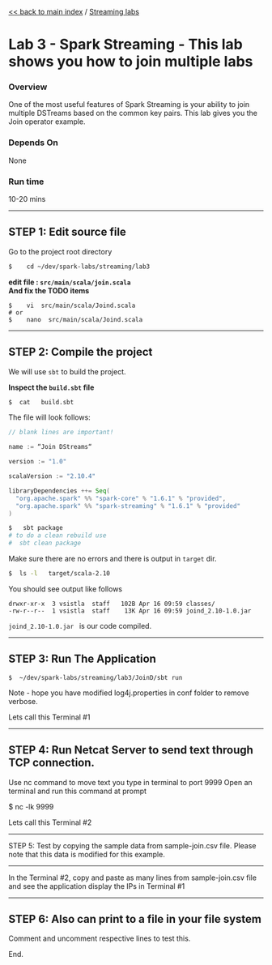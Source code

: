 [<< back to main index](../README.md) / [Streaming labs](./README.md)

Lab 3 - Spark Streaming - This lab shows you how to join multiple labs  
==================================

### Overview
One of the most useful features of Spark Streaming is your ability to join multiple DSTreams based on the common key pairs. 
This lab gives you the Join operator example. 

### Depends On 
None

### Run time
10-20 mins


---------------------
STEP 1: Edit source file
---------------------
Go to the project root directory
```bash
$    cd ~/dev/spark-labs/streaming/lab3
```

**edit file : `src/main/scala/join.scala`**  
**And fix the TODO items**

```
$    vi  src/main/scala/Joind.scala
# or 
$    nano  src/main/scala/Joind.scala
```


--------------------------
STEP 2: Compile the project
--------------------------
We will use `sbt` to build the project.  

**Inspect the `build.sbt` file**
```bash
$  cat   build.sbt
```

The file will look follows:
```scala
// blank lines are important!

name := “Join DStreams“

version := "1.0"

scalaVersion := "2.10.4"

libraryDependencies ++= Seq(
  "org.apache.spark" %% "spark-core" % "1.6.1" % "provided",
  "org.apache.spark" %% "spark-streaming" % "1.6.1" % "provided"
)

```

```bash
$   sbt package
# to do a clean rebuild use
#  sbt clean package
```

Make sure there are no errors and there is output in `target` dir.
```bash
$  ls -l   target/scala-2.10
```
You should see output like follows
```
drwxr-xr-x  3 vsistla  staff   102B Apr 16 09:59 classes/
-rw-r--r--  1 vsistla  staff    13K Apr 16 09:59 joind_2.10-1.0.jar
```

`joind_2.10-1.0.jar `  is our code compiled.
 
--------------------------
STEP 3: Run The Application
--------------------------
```
$  ~/dev/spark-labs/streaming/lab3/JoinD/sbt run
```
Note - hope you have modified log4j.properties in conf folder to remove verbose. 

Lets call this Terminal #1

----------------
STEP 4: Run Netcat Server to send text through TCP connection.
----------------

Use nc command to move text you type in terminal to port 9999
Open an terminal and run this command at prompt

$ nc -lk 9999

Lets call this Terminal #2

-------------------------
STEP 5:  Test by copying the sample data from sample-join.csv file. Please note that this data is modified for this example. 

-------------------------

In the Terminal #2, copy and paste as many lines from sample-join.csv file and see the application display the 
IPs in Terminal #1


--------------------------
STEP 6: Also can print to a file in your file system
---------------------------

Comment and uncomment respective lines to test this. 

End. 
